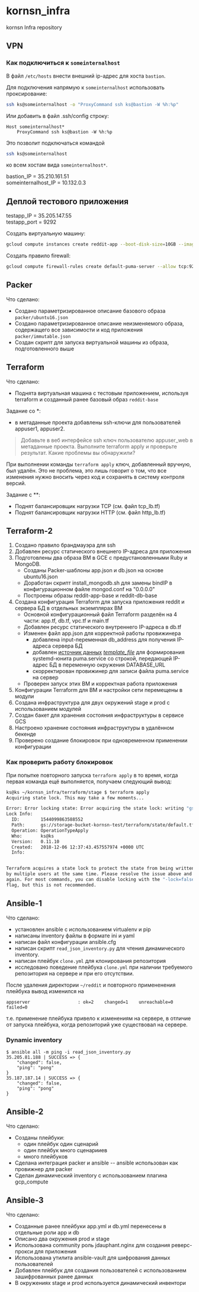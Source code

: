 # kornsn_infra
kornsn Infra repository


## VPN

### Как подключиться к `someinternalhost`

В файл `/etc/hosts` внести внешний ip-адрес для хоста `bastion`.

Для подключения напрямую к `someinternalhost` использовать проксирование:

```bash
ssh ks@someinternalhost -o "ProxyCommand ssh ks@bastion -W %h:%p"
```

Или добавить в файл .ssh/config строку:
```
Host someinternalhost*
    ProxyCommand ssh ks@bastion -W %h:%p
```

Это позволит подключаться командой 
```bash
ssh ks@someinternalhost
```
ко всем хостам вида `someinternalhost*`.



bastion_IP = 35.210.161.51  
someinternalhost_IP = 10.132.0.3



## Деплой тестового приложения

testapp_IP = 35.205.147.55  
testapp_port = 9292


Создать виртуальную машину:
```bash
gcloud compute instances create reddit-app --boot-disk-size=10GB --image-family=ubuntu-1604-lts --image-project=ubuntu-os-cloud --machine-type=g1-small --tags puma-server --restart-on-failure --metadata-from-file startup-script=startup.sh
```

Создать правило firewall:
```bash
gcloud compute firewall-rules create default-puma-server --allow tcp:9292 --target-tags=puma-server --source-ranges=0.0.0.0/0
```



## Packer

Что сделано:

- Создано параметризированное описание базового образа `packer/ubuntu16.json`
- Создано параметризированное описание неизменяемого образа, содержащего все зависимости
  и код приложения `packer/immutable.json`
- Создан скрипт для запуска виртуальной машины из образа, подготовленного выше



## Terraform

Что сделано:

- Поднята виртуальная машина с тестовым приложением, используя terraform и созданный ранее базовый образ `reddit-base`

Задание со *:

- в метаданные проекта добавлены ssh-ключи для пользователей appuser1, appuser2.
 
> Добавьте в веб интерфейсе ssh ключ пользователю appuser_web в метаданные проекта. Выполните
terraform apply и проверьте результат. Какие проблемы вы обнаружили?

При выполнении команды `terraform apply` ключ, добавленный вручную, был удалён.
Это не проблема, это лишь говорит о том, что все изменения нужно вносить через код и сохранять
в систему контроля версий.


Задание с **:

- Поднят балансировщик нагрузки TCP (см. файл tcp_lb.tf)
- Поднят балансировщик нагрузки HTTP (см. файл http_lb.tf)



## Terraform-2

1. Создано правило брандмауэра для ssh
2. Добавлен ресурс статического внешнего IP-адреса для приложения 
3. Подготовлены два образа ВМ в GCE с предустановленными Ruby и MongoDB. 
   - Созданы Packer-шаблоны app.json и db.json на основе ubuntu16.json
   - Доработан скрипт install_mongodb.sh для замены bindIP в конфигурационном файле mongod.conf на "0.0.0.0"
   - Построены образы reddit-app-base и reddit-db-base
4. Создана конфигурация Terraform для запуска приложения reddit и сервера БД в отдельных экземплярах ВМ
   - Основной конфигурационный файл Terraform разделён на 4 части: app.tf, db.tf, vpc.tf и main.tf
   - Добавлен ресурс статического внутреннего IP-адреса в db.tf
   - Изменен файл app.json для корректной работы провижинера
	    * добавлена input-переменная db_address для получения IP-адреса сервера БД 
	    * добавлен [источник данных](https://www.terraform.io/docs/configuration/data-sources.html) [*template_file*](https://www.terraform.io/docs/providers/template/d/file.html) для формирования systemd-юнита puma.service со строкой, передающей IP-адрес БД в переменную окружения DATABASE_URL
  	  * скорректирован провижинер для записи файла puma.service на сервер
   - Проверен запуск этих ВМ и корректная работа приложения
5. Конфигурации Terraform для ВМ и настройки сети перемещены в модули
6. Создана инфраструктура для двух окружений stage и prod с использованием модулей
7. Создан бакет для хранения состояния инфраструктуры в сервисе GCS
8. Настроено хранение состояния инфраструктуры в удалённом бекенде
9. Проверено создание блокировок при одновременном применении конфигурации


### Как проверить работу блокировок

При попытке повторного запуска `terraform apply` в то время, когда первая команда ещё выполняется,
получаем следующий вывод:
```bash
ks@ks ~/kornsn_infra/terraform/stage $ terraform apply
Acquiring state lock. This may take a few moments...

Error: Error locking state: Error acquiring the state lock: writing "gs://storage-bucket-kornsn-test/terraform/state/default.tflock" failed: googleapi: Error 412: Precondition Failed, conditionNotMet
Lock Info:
  ID:        1544099863588552
  Path:      gs://storage-bucket-kornsn-test/terraform/state/default.tflock
  Operation: OperationTypeApply
  Who:       ks@ks
  Version:   0.11.10
  Created:   2018-12-06 12:37:43.457557974 +0000 UTC
  Info:      


Terraform acquires a state lock to protect the state from being written
by multiple users at the same time. Please resolve the issue above and try
again. For most commands, you can disable locking with the "-lock=false"
flag, but this is not recommended.
```



## Ansible-1

Что сделано:
- установлен ansible с использованием virtualenv и pip
- написаны inventory файлы в формате ini и yaml
- написан файл конфигурации ansible.cfg
- написан скрипт `read_json_inventory.py` для чтения динамического inventory.
- написан плейбук `clone.yml` для клонирования репозитория
- исследовано поведение плейбука `clone.yml` при наличии требуемого репозитория на сервере
и при его отсутствии.

После удаления директории `~/reddit` и повторного примененения плейбука вывод изменился на 
```
appserver                  : ok=2    changed=1    unreachable=0    failed=0 
```
т.е. применение плейбука привело к изменениям на сервере, в отличие от запуска плейбука, когда репозиторий уже существовал
на сервере.


### Dynamic inventory
```
$ ansible all -m ping -i read_json_inventory.py 
35.205.81.188 | SUCCESS => {
    "changed": false,
    "ping": "pong"
}
35.187.187.14 | SUCCESS => {
    "changed": false,
    "ping": "pong"
}
```



## Ansible-2

Что сделано:

- Созданы плейбуки:
    - один плейбук один сценарий
    - один плейбук много сценарииев
    - много плейбуков
- Сделана интеграция packer и ansible -- ansible использован как провижнер для packer
- Сделан динамический inventory с использованием плагина gcp_compute



## Ansible-3

Что сделано:

- Созданные ранее плейбуки app.yml и db.yml перенесены в отдельные роли app и db
- Описано два окружения prod и stage
- Использована community роль jdauphant.nginx для создания реверс-прокси для приложения
- Использована утилита ansible-vault для шифрования данных пользователей
- Добавлен плейбук для создания пользователей с использованием зашифрованных ранее данных
- В окружениях stage и prod используется динамический инвентори
